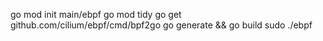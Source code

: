 go mod init main/ebpf
go mod tidy
go get github.com/cilium/ebpf/cmd/bpf2go
go generate && go build
sudo ./ebpf
